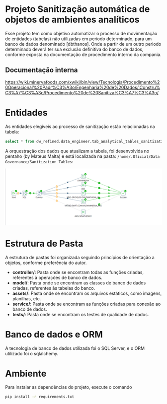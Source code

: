 # Projeto Sanitização automática de objetos de ambientes analíticos

Esse projeto tem como objetivo automatizar o processo de movimentação de entidades (tabelas) não utilizadas em periodo determinado, para um banco de dados denominado [dbthanos]. Onde a partir de um outro periodo determinado deverá ter sua exclusão definitiva do banco de dados, conforme exposta na documentação de procedimento interno da compania.

## Documentação interna
https://wiki.minervafoods.com/xwiki/bin/view/Tecnologia/Procedimento%20Operacional%20Padr%C3%A3o/Engenharia%20de%20Dados/.Constru%C3%A7%C3%A3o/Procedimento%20de%20Sanitiza%C3%A7%C3%A3o/


# Entidades

As entidades elegíveis ao processo de sanitização estão relacionadas na tabela:
```sql
select * from dw_refined.data_engineer.tab_analytical_tables_sanitization
```

A orquestração dos dados que atualizam a tabela, foi desenvolvida no pentaho (by Mateus Malta) e está localizada na pasta:
`/home/.Oficial/Data Governance/Sanitization Tables`:

![Job Orquestratora Pentaho](assets/image.png)



# Estrutura de Pasta

A estrutura de pastas foi organizada seguindo princípios de orientação a objetos, conforme preferência do autor.

* **controller/**: Pasta onde se encontram todas as funções criadas, referentes à operações de banco de dados.
* **model/**: Pasta onde se encontram as classes de banco de dados criadas, referentes às tabelas do banco.
* **assets/**: Pasta onde se encontram os arquivos estáticos, como imagens, planilhas, etc.
* **service/**: Pasta onde se encontram as funções criadas para conexão ao banco de dados.
* **tests/**: Pasta onde se encontram os testes de qualidade de dados.


# Banco de dados e ORM
A tecnologia de banco de dados utilizada foi o SQL Server, e o ORM utilizado foi o sqlalchemy.


# Ambiente
Para instalar as dependências do projeto, execute o comando
```bash
pip install -r requirements.txt
```